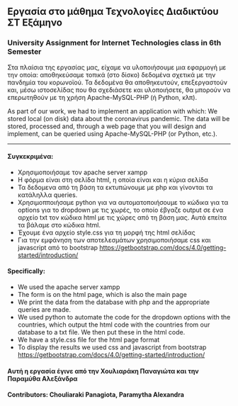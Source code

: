 ## Εργασία στο μάθημα Τεχνολογίες Διαδικτύου ΣΤ Εξάμηνο
### University Assignment for Internet Technologies class in 6th Semester

Στα πλαίσια της εργασίας μας, είχαμε να υλοποιήσουμε μια εφαρμογή με την οποία: αποθηκεύσαμε τοπικά (στο δίσκο) δεδομένα σχετικά με την πανδημία του κορωνοϊού. Τα δεδομένα θα αποθηκευτούν, επεξεργαστούν και, μέσω ιστοσελίδας που θα σχεδιάσετε και υλοποιήσετε, θα μπορούν να επερωτηθούν με τη χρήση Apache-MySQL-PHP (ή Python, κλπ).

As part of our work, we had to implement an application with which: We  stored local (on disk) data about the coronavirus pandemic. The data will be stored, processed and, through a web page that you will design and implement, can be queried using Apache-MySQL-PHP (or Python, etc.).

--------------------------------------------------------------------
#### Συγκεκριμένα:
* Χρησιμοποιήσαμε τον apache server xampp
* Η φόρμα είναι στη σελίδα html, η οποία είναι και η κύρια σελίδα
* Τα δεδομενα από τη βάση τα εκτυπώνουμε με php και γίνονται τα κατάληλλα queries.
* Χρησιμοπποιήσαμε python για να αυτοματοποιήσουμε το κώδικα για τα options για το dropdown με τις χωρές, το οποίο έβγαζε output σε ένα αρχείο txt τον κώδικα html με τις χώρες από τη βάση μας. Αυτά επείτα τα βάλαμε στο κώδικα html.
* Έχουμε ένα αρχείο style.css για τη μορφή της html σελίδας
* Για την εμφάνηση των αποτελεσμάτων χρησιμοποιήσαμε css και javascript από το bootstrap 
	https://getbootstrap.com/docs/4.0/getting-started/introduction/

#### Specifically:
* We used the apache server xampp
* The form is on the html page, which is also the main page
* We print the data from the database with php and the appropriate queries are made.
* We used python to automate the code for the dropdown options with the countries, which output the html code with the countries from our database to a txt file. We then put these in the html code.
* We have a style.css file for the html page format
* To display the results we used css and javascript from bootstrap https://getbootstrap.com/docs/4.0/getting-started/introduction/

#### Αυτή η εργασία έγινε από την Χουλιαράκη Παναγιώτα και την Παραμύθα Αλεξάνδρα 
#### Contributors: Chouliaraki Panagiota, Paramytha Alexandra
